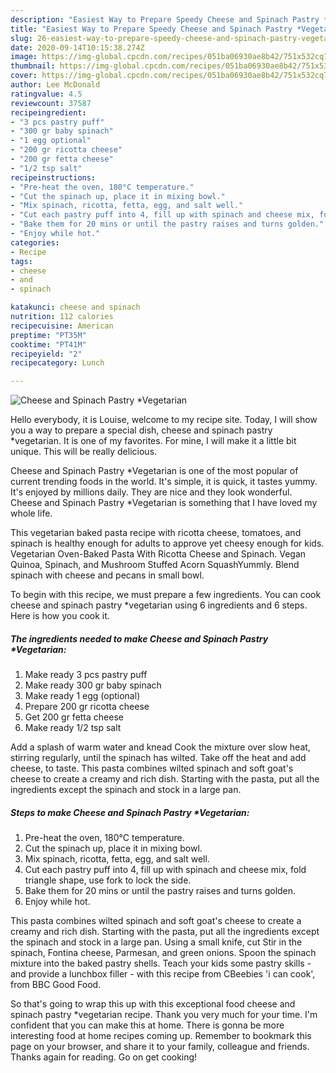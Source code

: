 ```yaml
---
description: "Easiest Way to Prepare Speedy Cheese and Spinach Pastry *Vegetarian"
title: "Easiest Way to Prepare Speedy Cheese and Spinach Pastry *Vegetarian"
slug: 26-easiest-way-to-prepare-speedy-cheese-and-spinach-pastry-vegetarian
date: 2020-09-14T10:15:38.274Z
image: https://img-global.cpcdn.com/recipes/051ba06930ae8b42/751x532cq70/cheese-and-spinach-pastry-vegetarian-recipe-main-photo.jpg
thumbnail: https://img-global.cpcdn.com/recipes/051ba06930ae8b42/751x532cq70/cheese-and-spinach-pastry-vegetarian-recipe-main-photo.jpg
cover: https://img-global.cpcdn.com/recipes/051ba06930ae8b42/751x532cq70/cheese-and-spinach-pastry-vegetarian-recipe-main-photo.jpg
author: Lee McDonald
ratingvalue: 4.5
reviewcount: 37587
recipeingredient:
- "3 pcs pastry puff"
- "300 gr baby spinach"
- "1 egg optional"
- "200 gr ricotta cheese"
- "200 gr fetta cheese"
- "1/2 tsp salt"
recipeinstructions:
- "Pre-heat the oven, 180°C temperature."
- "Cut the spinach up, place it in mixing bowl."
- "Mix spinach, ricotta, fetta, egg, and salt well."
- "Cut each pastry puff into 4, fill up with spinach and cheese mix, fold triangle shape, use fork to lock the side."
- "Bake them for 20 mins or until the pastry raises and turns golden."
- "Enjoy while hot."
categories:
- Recipe
tags:
- cheese
- and
- spinach

katakunci: cheese and spinach 
nutrition: 112 calories
recipecuisine: American
preptime: "PT35M"
cooktime: "PT41M"
recipeyield: "2"
recipecategory: Lunch

---
```



![Cheese and Spinach Pastry *Vegetarian](https://img-global.cpcdn.com/recipes/051ba06930ae8b42/751x532cq70/cheese-and-spinach-pastry-vegetarian-recipe-main-photo.jpg)

Hello everybody, it is Louise, welcome to my recipe site. Today, I will show you a way to prepare a special dish, cheese and spinach pastry *vegetarian. It is one of my favorites. For mine, I will make it a little bit unique. This will be really delicious.

Cheese and Spinach Pastry *Vegetarian is one of the most popular of current trending foods in the world. It's simple, it is quick, it tastes yummy. It's enjoyed by millions daily. They are nice and they look wonderful. Cheese and Spinach Pastry *Vegetarian is something that I have loved my whole life.

This vegetarian baked pasta recipe with ricotta cheese, tomatoes, and spinach is healthy enough for adults to approve yet cheesy enough for kids. Vegetarian Oven-Baked Pasta With Ricotta Cheese and Spinach. Vegan Quinoa, Spinach, and Mushroom Stuffed Acorn SquashYummly. Blend spinach with cheese and pecans in small bowl.


To begin with this recipe, we must prepare a few ingredients. You can cook cheese and spinach pastry *vegetarian using 6 ingredients and 6 steps. Here is how you cook it.

<!--inarticleads1-->

##### The ingredients needed to make Cheese and Spinach Pastry *Vegetarian:

1. Make ready 3 pcs pastry puff
1. Make ready 300 gr baby spinach
1. Make ready 1 egg (optional)
1. Prepare 200 gr ricotta cheese
1. Get 200 gr fetta cheese
1. Make ready 1/2 tsp salt


Add a splash of warm water and knead Cook the mixture over slow heat, stirring regularly, until the spinach has wilted. Take off the heat and add cheese, to taste. This pasta combines wilted spinach and soft goat&#39;s cheese to create a creamy and rich dish. Starting with the pasta, put all the ingredients except the spinach and stock in a large pan. 

<!--inarticleads2-->

##### Steps to make Cheese and Spinach Pastry *Vegetarian:

1. Pre-heat the oven, 180°C temperature.
1. Cut the spinach up, place it in mixing bowl.
1. Mix spinach, ricotta, fetta, egg, and salt well.
1. Cut each pastry puff into 4, fill up with spinach and cheese mix, fold triangle shape, use fork to lock the side.
1. Bake them for 20 mins or until the pastry raises and turns golden.
1. Enjoy while hot.


This pasta combines wilted spinach and soft goat&#39;s cheese to create a creamy and rich dish. Starting with the pasta, put all the ingredients except the spinach and stock in a large pan. Using a small knife, cut Stir in the spinach, Fontina cheese, Parmesan, and green onions. Spoon the spinach mixture into the baked pastry shells. Teach your kids some pastry skills - and provide a lunchbox filler - with this recipe from CBeebies &#39;i can cook&#39;, from BBC Good Food. 

So that's going to wrap this up with this exceptional food cheese and spinach pastry *vegetarian recipe. Thank you very much for your time. I'm confident that you can make this at home. There is gonna be more interesting food at home recipes coming up. Remember to bookmark this page on your browser, and share it to your family, colleague and friends. Thanks again for reading. Go on get cooking!
